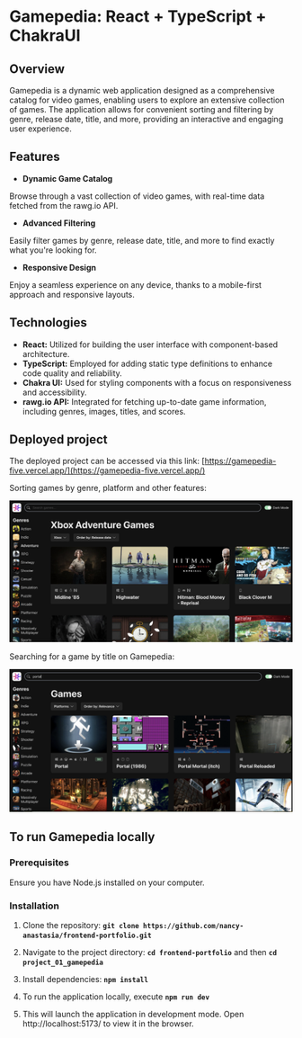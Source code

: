 # Gamepedia: React + TypeScript + ChakraUI

## Overview

Gamepedia is a dynamic web application designed as a comprehensive catalog for video games, enabling users to explore an extensive collection of games. The application allows for convenient sorting and filtering by genre, release date, title, and more, providing an interactive and engaging user experience.

## Features

- **Dynamic Game Catalog**

Browse through a vast collection of video games, with real-time data fetched from the rawg.io API.

- **Advanced Filtering**

Easily filter games by genre, release date, title, and more to find exactly what you're looking for.

- **Responsive Design**

Enjoy a seamless experience on any device, thanks to a mobile-first approach and responsive layouts.

## Technologies

- **React:** Utilized for building the user interface with component-based architecture.
- **TypeScript:** Employed for adding static type definitions to enhance code quality and reliability.
- **Chakra UI:** Used for styling components with a focus on responsiveness and accessibility.
- **rawg.io API:** Integrated for fetching up-to-date game information, including genres, images, titles, and scores.

## Deployed project

The deployed project can be accessed via this link: [https://gamepedia-five.vercel.app/](https://gamepedia-five.vercel.app/)

Sorting games by genre, platform and other features:

![Screenshot of Gamepedia's main screen](./images/gamepedia-screenshot.png "Screenshot of Gamepedia's main screen")

Searching for a game by title on Gamepedia:

![Screenshot of Gamepedia's search results](./images/gamepedia-search.png "Screenshot of Gamepedia's search results")

## To run Gamepedia locally

### Prerequisites

Ensure you have Node.js installed on your computer.

### Installation

1. Clone the repository: **`git clone https://github.com/nancy-anastasia/frontend-portfolio.git`**

2. Navigate to the project directory: **`cd frontend-portfolio`** and then **`cd project_01_gamepedia`**

3. Install dependencies: **`npm install`**

4. To run the application locally, execute **`npm run dev`**

5. This will launch the application in development mode. Open http://localhost:5173/ to view it in the browser.
